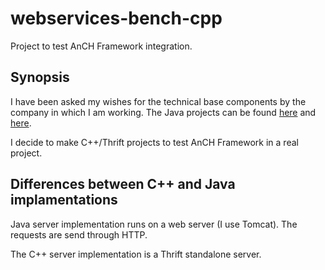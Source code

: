 # webservices-bench-cpp

Project to test AnCH Framework integration.

## Synopsis

I have been asked my wishes for the technical base components by the company in which I am working. The Java projects can be found [here](https://github.com/vlachenal/webservices-bench) and [here](https://github.com/vlachenal/webservices-bench-client).

I decide to make C++/Thrift projects to test AnCH Framework in a real project.

## Differences between C++ and Java implamentations

Java server implementation runs on a web server (I use Tomcat). The requests are send through HTTP.

The C++ server implementation is a Thrift standalone server.
